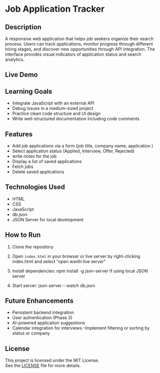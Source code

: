 # Job Application Tracker

## Description
A responsive web application that helps job seekers organize their search process. Users can track applications, monitor progress through different hiring stages, and discover new opportunities through API integration. The interface provides visual indicators of application status and search analytics.
## Live Demo
## Learning Goals
- Integrate JavaScript with an external API
- Debug issues in a medium-sized project
- Practice clean code structure and UI design
- Write well-structured documentation including code comments

## Features
- Add job applications  via a form (job title, company name, application )
- Select application status (Applied, Interview, Offer, Rejected)
- write notes for the job
- Display a list of saved applications
- Fetch jobs 
-  Delete saved applications

## Technologies Used
- HTML
- CSS
- JavaScript
- db.json
- JSON Server  for local development

## How to Run
1. Clone the repository
2. Open `index.html` in your browser or live server by right-clicking index.html and select "open wwith live server"
3. Install dependencies: npm install -g json-server if using local JSON server

4. Start server: json-server --watch db.json


## Future Enhancements
- Persistent backend integration
- User authentication (Phase 3)
- AI-powered application suggestions
-  Calendar integration for interviews
-Implement filtering or sorting by status or company 

## License

This project is licensed under the MIT License.  
See the [LICENSE](./LICENSE) file for more details.

